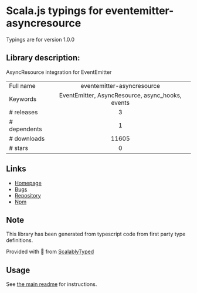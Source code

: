 
# Scala.js typings for eventemitter-asyncresource

Typings are for version 1.0.0

## Library description:
AsyncResource integration for EventEmitter

|                    |                 |
| ------------------ | :-------------: |
| Full name          | eventemitter-asyncresource |
| Keywords           | EventEmitter, AsyncResource, async_hooks, events |
| # releases         | 3 |
| # dependents       | 1 |
| # downloads        | 11605 |
| # stars            | 0 |

## Links
- [Homepage](https://github.com/addaleax/eventemitter-asyncresource#readme)
- [Bugs](https://github.com/addaleax/eventemitter-asyncresource/issues)
- [Repository](https://github.com/addaleax/eventemitter-asyncresource)
- [Npm](https://www.npmjs.com/package/eventemitter-asyncresource)
    


## Note
This library has been generated from typescript code from first party type definitions.

Provided with :purple_heart: from [ScalablyTyped](https://github.com/oyvindberg/ScalablyTyped)

## Usage
See [the main readme](../../readme.md) for instructions.


